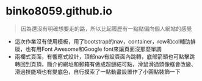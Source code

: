 # binko8059.github.io

> 因為還沒有明確想要走的路，所以比起履歷有一點點偏向個人網站的感覺

- 這次作業沒有使用模板，用了bootstrap的nav，container，row和col輔助排版，也有用Font Awesome和Google font來讓頁面沒那麼單調
- 兩欄式頁面，有響應式設計，頂部nav有設頁面內跳轉，底部箭頭也可點擊跳轉回到頁頂，簡介的網址和郵箱有做成超鏈結可點，滑鼠滑過頭像框會改變、滑過技能項也有變底色，自行摸索了一點動畫設置作了小圓點裝飾一下
